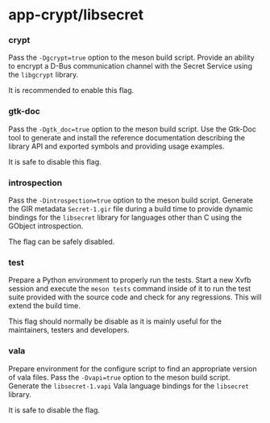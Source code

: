 # app-crypt/libsecret

### crypt
Pass the `-Dgcrypt=true` option to the meson build script. Provide an ability to encrypt a D-Bus communication channel with the Secret Service using the `libgcrypt` library.

It is recommended to enable this flag.

### gtk-doc
Pass the `-Dgtk_doc=true` option to the meson build script. Use the Gtk-Doc tool to generate and install the reference documentation describing the library API and exported symbols and providing usage examples.

It is safe to disable this flag.

### introspection
Pass the `-Dintrospection=true` option to the meson build script. Generate the GIR metadata `Secret-1.gir` file during a build time to provide dynamic bindings for the `libsecret` library for languages other than C using the GObject introspection.

The flag can be safely disabled.

### test
Prepare a Python environment to properly run the tests. Start a new Xvfb session and execute the `meson tests` command inside of it to run the test suite provided with the source code and check for any regressions. This will extend the build time.

This flag should normally be disable as it is mainly useful for the maintainers, testers and developers.

### vala
Prepare environment for the configure script to find an appropriate version of vala files. Pass the `-Dvapi=true` option to the meson build script. Generate the `libsecret-1.vapi` Vala language bindings for the `libsecret` library.

It is safe to disable the flag.
